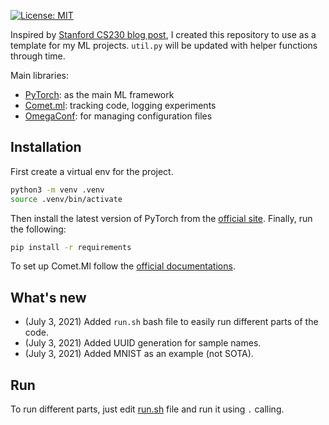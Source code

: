 [![License: MIT](https://img.shields.io/badge/License-MIT-yellow.svg)](https://opensource.org/licenses/MIT)

Inspired by [Stanford CS230 blog post](https://cs230.stanford.edu/blog/pytorch/), I created this repository to use as a template for my ML projects. `util.py` will be updated with helper functions through time.

Main libraries:
* [PyTorch](pytorch.org/): as the main ML framework
* [Comet.ml](https://www.comet.ml): tracking code, logging experiments
* [OmegaConf](https://omegaconf.readthedocs.io/en/latest/): for managing configuration files

## Installation
First create a virtual env for the project. 
```bash
python3 -m venv .venv
source .venv/bin/activate
```

Then install the latest version of PyTorch from the [official site](pytorch.org/). Finally, run the following:
```bash
pip install -r requirements
```
To set up Comet.Ml follow the [official documentations](https://www.comet.ml/docs/).
## What's new
* (July 3, 2021) Added `run.sh` bash file to easily run different parts of the code.
* (July 3, 2021) Added UUID generation for sample names.
* (July 3, 2021) Added MNIST as an example (not SOTA).

## Run
To run different parts, just edit [run.sh](./run.sh) file and run it using `.` calling.

